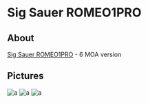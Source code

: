 # Sig Sauer ROMEO1PRO

## About

[Sig Sauer ROMEO1PRO](https://www.sigsauer.com/romeo1pro-1x30-mm.html) - 6 MOA version

## Pictures

![a](https://github.com/CumpsD/second-brain/raw/main/assets/shooting/romeo1pro/romeo1pro1.jpg "a")
![a](https://github.com/CumpsD/second-brain/raw/main/assets/shooting/romeo1pro/romeo1pro2.jpg "a")
![a](https://github.com/CumpsD/second-brain/raw/main/assets/shooting/romeo1pro/romeo1pro3.jpg "a")
